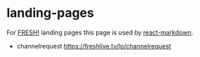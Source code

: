 # landing-pages
For [FRESH!](https://freshlive.tv) landing pages
this page is used by [react-markdown](https://github.com/rexxars/react-markdown).

- channelrequest https://freshlive.tv/lp/channelrequest

